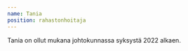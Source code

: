 ```yaml
---
name: Tania
position: rahastonhoitaja
---
```

Tania on ollut mukana johtokunnassa syksystä 2022 alkaen.
